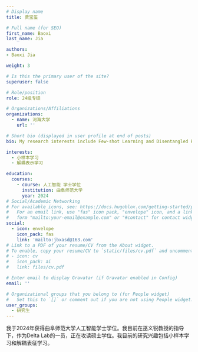 ```yaml
---
# Display name
title: 贾宝玺

# Full name (for SEO)
first_name: Baoxi
last_name: Jia

authors:
- Baoxi Jia

weight: 3

# Is this the primary user of the site?
superuser: false

# Role/position
role: 24级专硕

# Organizations/Affiliations
organizations:
  - name: 河海大学
    url: ''

# Short bio (displayed in user profile at end of posts)
bio: My research interests include Few-shot Learning and Disentangled Representation Learning.

interests:
  - 小样本学习
  - 解耦表示学习

education:
  courses:
    - course: 人工智能 学士学位
      institution: 曲阜师范大学
      year: 2024
# Social/Academic Networking
# For available icons, see: https://docs.hugoblox.com/getting-started/page-builder/#icons
#   For an email link, use "fas" icon pack, "envelope" icon, and a link in the
#   form "mailto:your-email@example.com" or "#contact" for contact widget.
social:
  - icon: envelope
    icon_pack: fas
    link: 'mailto:jbxasd@163.com'
# Link to a PDF of your resume/CV from the About widget.
# To enable, copy your resume/CV to `static/files/cv.pdf` and uncomment the lines below.
# - icon: cv
#   icon_pack: ai
#   link: files/cv.pdf

# Enter email to display Gravatar (if Gravatar enabled in Config)
email: ''

# Organizational groups that you belong to (for People widget)
#   Set this to `[]` or comment out if you are not using People widget.
user_groups:
  - 研究生
---
```


我于2024年获得曲阜师范大学人工智能学士学位。我目前在巫义锐教授的指导下，作为Delta Lab的一员，正在攻读硕士学位。我目前的研究兴趣包括小样本学习和解耦表征学习。
